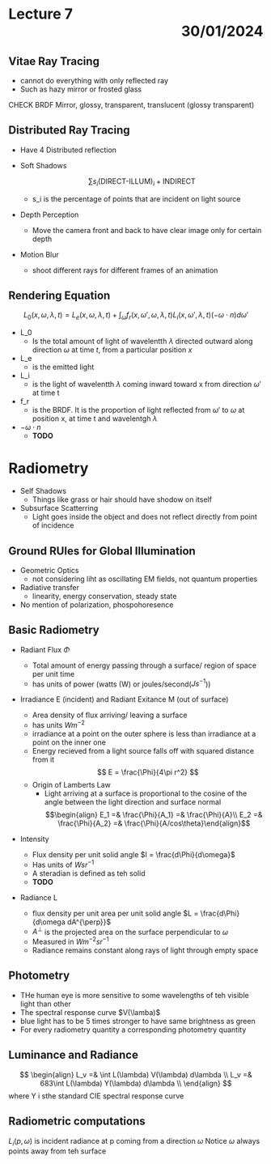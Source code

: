 # Lecture 7 <div style="text-align:right"> 30/01/2024 </div>

## Vitae Ray Tracing
- cannot do everything with only reflected ray 
- Such as hazy mirror or frosted glass

CHECK BRDF Mirror, glossy, transparent, translucent (glossy transparent)

## Distributed Ray Tracing
- Have 4 Distributed reflection

- Soft Shadows
 
    $$\sum s_i (\text{DIRECT-ILLUM})_i + \text{INDIRECT}$$
 
    * s_i is the percentage of points that are incident on light source
- Depth Perception
    * Move the camera front and back to have clear image only for certain depth
- Motion Blur
    * shoot different rays for different frames of an animation

## Rendering Equation
$$L_0(x, \omega, \lambda, t) = L_e(x, \omega, \lambda, t) + \int_\omega f_r(x, \omega', \omega, \lambda, t) L_i(x, \omega', \lambda, t)(-\omega \cdot n)d\omega'$$
- L_0 
    * Is the total amount of light of wavelentth $\lambda$ directed outward along direction $\omega$ at time $t$, from a particular position $x$
- L_e
    * is the emitted light
- L_i
    * is the light of wavelentth $\lambda$ coming inward toward x from direction $\omega'$ at time t
- f_r
    * is the BRDF. It is the proportion of light reflected from $\omega'$ to $\omega$ at position x, at time t and wavelentgh $\lambda$
- $-\omega \cdot n$
    * **TODO** 

# Radiometry
- Self Shadows
    * Things like grass or hair should have shodow on itself
- Subsurface Scatterring
    * Light goes inside the object and does not reflect directly from point of incidence

## Ground RUles for Global Illumination
- Geometric Optics
    * not considering liht as oscillating EM fields, not quantum properties
- Radiative transfer
    * linearity, energy conservation, steady state
- No mention of polarization, phospohoresence

## Basic Radiometry

- Radiant Flux $\Phi$
    * Total amount of energy passing through a surface/ region of space per unit time
    * has units of power (watts (W) or joules/second($Js^{-1}$))
- Irradiance E (incident) and Radiant Exitance M (out of surface)
    * Area density of flux arriving/ leaving a surface
    * has units $Wm^{-2}$
    * irradiance at a point on the outer sphere is less than irradiance at a point on the inner one
    * Energy recieved from a light source falls off with squared distance from it
        $$ E = \frac{\Phi}{4\pi r^2} $$
    * Origin of Lamberts Law
        + Light arriving at a surface is proportional to the cosine of the angle between the light direction and surface normal
            $$\begin{align} 
                E_1 =& \frac{\Phi}{A_1} =& \frac{\Phi}{A}\\ 
                E_2 =& \frac{\Phi}{A_2} =& \frac{\Phi}{A/cos\theta}\end{align}$$

- Intensity
    * Flux density per unit solid angle $I = \frac{d\Phi}{d\omega}$
    * Has units of $Wsr^{-1}$
    * A steradian is defined as teh solid 
    * __TODO__

- Radiance L
    * flux density per unit area per unit solid angle $L = \frac{d\Phi}{d\omega dA^{\perp}}$
    * $A^{\perp}$ is the projected area on the surface perpendicular to $\omega$
    * Measured in $Wm^{-2}sr^{-1}$
    * Radiance remains constant along rays of light through empty space

## Photometry
- THe human eye is more sensitive to some wavelengths of teh visible light than other
- The spectral response curve $V(\lamba)$
- blue light has to be 5 times stronger to have same brightness as green
- For every radiometry quantity a corresponding photometry quantity

## Luminance and Radiance
$$ \begin{align}
    L_v =& \int L(\lambda) V(\lambda) d\lambda \\
    L_v =& 683\int L(\lambda) Y(\lambda) d\lambda \\
    \end{align}
$$
where Y i sthe standard CIE spectral response curve

## Radiometric computations
$L_i(p, \omega)$ is incident radiance at p coming from a direction $\omega$
Notice $\omega$ always points away from teh surface
